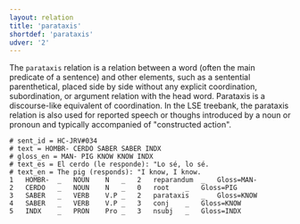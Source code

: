 ```yaml
---
layout: relation
title: 'parataxis'
shortdef: 'parataxis'
udver: '2'
---
```


The `parataxis` relation is a relation between a word (often the main predicate of a sentence) and other elements, such as a sentential parenthetical, placed side by side without any explicit coordination, subordination, or argument relation with the head word. 
Parataxis is a discourse-like equivalent of coordination.
In the LSE treebank, the parataxis relation is also used for reported speech or thoughs introduced by a noun or pronoun and typically accompanied of "constructed action".

~~~ conllu
# sent_id = HC-JRV#034
# text = HOMBR- CERDO SABER SABER INDX
# gloss_en = MAN- PIG KNOW KNOW INDX
# text_es = El cerdo (le responde): "Lo sé, lo sé.
# text_en = The pig (responds): "I know, I know.
1	HOMBR-	_	NOUN	N	_	2	reparandum	_	Gloss=MAN-
2	CERDO	_	NOUN	N	_	0	root	_	Gloss=PIG
3	SABER	_	VERB	V.P	_	2	parataxis	_	Gloss=KNOW
4	SABER	_	VERB	V.P	_	3	conj	_	Gloss=KNOW
5	INDX	_	PRON	Pro	_	3	nsubj	_	Gloss=INDX
~~~
